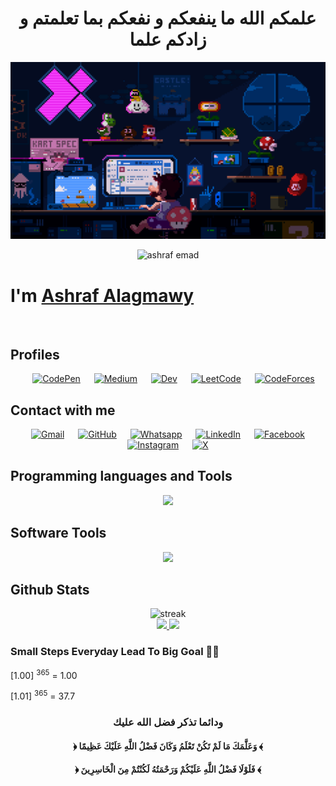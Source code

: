 <h1 align="center"> علمكم الله ما ينفعكم و نفعكم بما تعلمتم و زادكم علما </h1>

![](https://github.com/AshrafAlagmawy/AshrafAlagmawy/blob/main/assets/hero.gif)

<p align="center"> 
 <img src="https://komarev.com/ghpvc/?username=ashrafemad097&label=Profile%20views&color=0047AB&style=plastic?&color=blue" alt="ashraf emad" height=25px, width=160px/> 
</p>

# I'm [Ashraf Alagmawy](https://www.linkedin.com/in/ashraf-emad/) 

<br>

## Profiles
<p align="center">
&emsp;
<a href="https://codepen.io/ashrafemad097"><img src="https://img.shields.io/badge/Codepen-000000?style=for-the-badge&logo=codepen&logoColor=white" alt="CodePen"/></a>
&emsp;
<a href="https://medium.com/@ashrafemad097"><img src="https://img.shields.io/badge/Medium-12100E?style=for-the-badge&logo=medium&logoColor=white" alt="Medium"/></a>
&emsp;
<a href="https://dev.to/ashrafemad097"><img src="https://img.shields.io/badge/dev.to-0A0A0A?style=for-the-badge&logo=dev.to&logoColor=white" alt="Dev"/></a>
&emsp;
<a href="https://leetcode.com/Agmawyy/"><img src="https://img.shields.io/badge/LeetCode-000000?style=for-the-badge&logo=LeetCode&logoColor=#d16c06" alt="LeetCode"/></a>
&emsp;
 <a href="https://codeforces.com/profile/Agmawyy"><img src="https://img.shields.io/badge/Codeforces-445f9d?style=for-the-badge&logo=Codeforces&logoColor=white" alt="CodeForces"/></a>
</p>

## Contact with me
<p align="center">
&emsp;
<a href="mailto:ashrafemad097@gmail.com"><img img src="https://img.shields.io/badge/Gmail-D14836?style=for-the-badge&logo=gmail&logoColor=white" alt="Gmail"/></a>
&emsp;
<a href="https://github.com/AshrafAlagmawy"><img src="https://img.shields.io/badge/github-%23121011.svg?style=for-the-badge&logo=github&logoColor=white" alt="GitHub"/></a>
&emsp;
<a href="https://wa.me/0201004167358"><img src="https://img.shields.io/badge/WhatsApp-25D366?style=for-the-badge&logo=whatsapp&logoColor=white" alt="Whatsapp"/></a>
&emsp;
<a href="https://www.linkedin.com/in/ashraf-emad/"><img src="https://img.shields.io/badge/linkedin-%230077B5.svg?style=for-the-badge&logo=linkedin&logoColor=white" alt="LinkedIn"/></a>
&emsp;
<a href="https://www.facebook.com/ashraf.emad.927/"><img src="https://img.shields.io/badge/Facebook-%231877F2.svg?style=for-the-badge&logo=Facebook&logoColor=white" alt="Facebook"/></a>
&emsp;
<a href="https://www.instagram.com/agmawyy/"><img src="https://img.shields.io/badge/Instagram-%23E4405F.svg?style=for-the-badge&logo=Instagram&logoColor=white" alt="Instagram"/></a>
&emsp;
<a href="https://x.com/agmawyy"><img src="https://img.shields.io/badge/X-%23000000.svg?style=for-the-badge&logo=X&logoColor=white" alt="X"/></a>
</p>

## Programming languages and Tools

<p align="center">
	<img src="https://skillicons.dev/icons?i=cpp,c,cs,python,php,js,ts,html,css,sass,bootstrap,tailwind,figma,react,redux,nextjs,jest,nodejs,postman,dotnet&perline=8" />
</p>

## Software Tools
 
<p align="center"> 
	<img src="https://skillicons.dev/icons?i=git,github,stackoverflow,visualstudio,vscode,linux&perline=8" />
</p>

## Github Stats

[comment]: <> (for streak dark theme => &theme=dark || for progress dark theme => &theme=react)
<p align="center">
	<img src="https://github-readme-streak-stats.herokuapp.com/?user=AshrafAlagmawy&theme=dark" alt="streak"/> <br>
	<a href="https://github.com/AshrafAlagmawy">
  <img height="150em" src="https://github-readme-stats.vercel.app/api?username=AshrafAlagmawy&show_icons=true&count_private=true&theme=react&include_all_commits=true"/>
  <img height="150em" src="https://github-readme-stats-eight-theta.vercel.app/api/top-langs/?username=AshrafAlagmawy&theme=react&layout=compact"/>
</a> 
</p>
 
  ### Small Steps Everyday Lead To Big Goal 🤸‍♂️
  
 [1.00] <sup>365</sup> = 1.00
                          
 [1.01] <sup>365</sup> = 37.7

<div align="center">

### **ودائما تذكر فضل الله عليك**

#### **﴿ وَعَلَّمَكَ مَا لَمْ تَكُنْ تَعْلَمُ وَكَانَ فَضْلُ اللَّهِ عَلَيْكَ عَظِيمًا ﴾** 

#### **﴿ فَلَوْلَا فَضْلُ اللَّهِ عَلَيْكُمْ وَرَحْمَتُهُ لَكُنْتُمْ مِنَ الْخَاسِرِينَ ﴾** 

</div>
